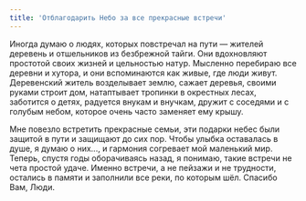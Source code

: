 ```yaml
---
title: 'Отблагодарить Небо за все прекрасные встречи'
---
```


Иногда думаю о людях, которых повстречал на пути — жителей деревень и отшельников из безбрежной тайги. Они вдохновляют простотой своих жизней и цельностью натур. Мысленно перебираю все деревни и хутора, и они вспоминаются как живые, где люди живут. Деревенский житель возделывает землю, сажает деревья, своими руками строит дом, натаптывает тропинки в окрестных лесах, заботится о детях, радуется внукам и внучкам, дружит с соседями и с голубым небом, которое очень часто заменяет ему крышу.

Мне повезло встретить прекрасные семьи, эти подарки небес были защитой в пути и защищают до сих пор. Чтобы улыбка оставалась в душе, я думаю о них..., и гармония согревает мой маленький мир. Теперь, спустя годы оборачиваясь назад, я понимаю, такие встречи не чета простой удаче. Именно встречи, а не пейзажи и не трудности, остались в памяти и заполнили все реки, по которым шёл. Спасибо Вам, Люди.
